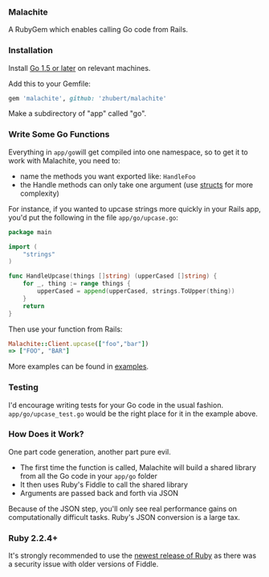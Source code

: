 ### Malachite

A RubyGem which enables calling Go code from Rails.

### Installation

Install [Go 1.5 or later](https://golang.org/doc/install) on relevant machines.

Add this to your Gemfile:

```ruby
gem 'malachite', github: 'zhubert/malachite'
```

Make a subdirectory of "app" called "go".

### Write Some Go Functions

Everything in ```app/go```will get compiled into one namespace, so to get it to work with
Malachite, you need to:

* name the methods you want exported like: ```HandleFoo```
* the Handle methods can only take one argument (use [structs](https://github.com/zhubert/malachite/blob/master/examples/struct.md) for more complexity)

For instance, if you wanted to upcase strings more quickly in your Rails app, you'd put the following in the file ```app/go/upcase.go```:

```go
package main

import (
	"strings"
)

func HandleUpcase(things []string) (upperCased []string) {
	for _, thing := range things {
		upperCased = append(upperCased, strings.ToUpper(thing))
	}
	return
}
```

Then use your function from Rails:

```ruby
Malachite::Client.upcase(["foo","bar"])
=> ["FOO", "BAR"]
```

More examples can be found in [examples](https://github.com/zhubert/malachite/tree/master/examples).

### Testing

I'd encourage writing tests for your Go code in the usual fashion. ```app/go/upcase_test.go``` would be the right place for it in the example above.

### How Does it Work?

One part code generation, another part pure evil.

* The first time the function is called, Malachite will build a shared library from all the Go code in your ```app/go``` folder
* It then uses Ruby's Fiddle to call the shared library
* Arguments are passed back and forth via JSON

Because of the JSON step, you'll only see real performance gains on computationally difficult tasks. Ruby's JSON conversion is a large tax.

### Ruby 2.2.4+

It's strongly recommended to use the [newest release of Ruby](https://www.ruby-lang.org/en/news/2015/12/16/unsafe-tainted-string-usage-in-fiddle-and-dl-cve-2015-7551/) as there was a security issue with older versions of Fiddle.
